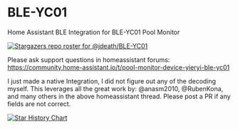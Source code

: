 # BLE-YC01
Home Assistant BLE Integration for BLE-YC01 Pool Monitor

[![Stargazers repo roster for @jdeath/BLE-YC01](https://git-lister.onrender.com/api/stars/jdeath/BLE-YC01?limit=30)](https://github.com/jdeath/BLE-YC01/stargazers)

Please ask support questions in homeassistant forums: https://community.home-assistant.io/t/pool-monitor-device-yieryi-ble-yc01

I just made a native Integration, I did not figure out any of the decoding myself. This leverages all the great work by: @anasm2010, 
@RubenKona, and many others in the above homeassistant thread. Please post a PR if any fields are not correct.

[![Star History Chart](https://api.star-history.com/svg?repos=jdeath/BLE-YC01&type=Date)](https://star-history.com/#jdeath/BLE-YC01&Date)
